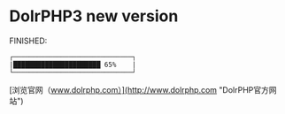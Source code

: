 DolrPHP3 new version
====================

FINISHED: 
    
    ┌──────────────────────────────┐
    |██████████████████████ 65%    |
    └──────────────────────────────┘

[浏览官网（www.dolrphp.com）](http://www.dolrphp.com "DolrPHP官方网站")
